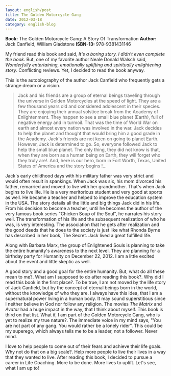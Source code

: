 ```yaml
---
layout: english/post
title: The Golden Motorcycle Gang
date: 2012-03-18
category: english-blog
---
```


**Book:** The Golden Motorcycle Gang: A Story Of Transformation
**Author:** Jack Canfield, William Gladstone
**ISBN-13:** 978-9381431146

My friend read this book and said, *It's a boring story. I didn't even complete the book*. But, one of my favorite author Neale Donald Walsch said, *Wonderfully entertaining, emotionally uplifting and spiritually enlightening story*. Conflicting reviews. Yet, I decided to read the book anyway.

This is the autobiography of the author Jack Canfield who frequently gets a strange dream or a vision.

> Jack and his friends are a group of eternal beings traveling through the universe in Golden Motorcycles at the speed of light. They are a few thousand years old and considered adolescent in their species. They are enjoying their annual solstice break from the Academy of Enlightenment. They happen to see a small blue planet (Earth), full of negative energy and in turmoil. That was the time of World War on earth and almost every nation was involved in the war. Jack decides to help the planet and thought that would bring him a good grade in the Academy. Jack's friends are not keen on going to planet Earth. However, Jack is determined to go. So, everyone followed Jack to help the small blue planet. The only thing, they did not know is that, when they are born as a human being on Earth, they will forget who they truly are!. And, here is our hero, born in Fort Worth, Texas, United States of America and the story begins !...

Jack's early childhood days with his military father was very strict and would often result in spankings. When Jack was six, his mom divorced his father, remarried and moved to live with her grandmother. That's when Jack begins to live life. He is a very meritorious student and very good at sports as well. He became a teacher and helped to improve the education system in the USA. The story details all the little and big things Jack did in his life. From his decision to become a teacher, until he becomes the author of the very famous book series "Chicken Soup of the Soul", he narrates his story well. The transformation of his life and the subsequent realization of who he was, is very interesting. The association that he gets after realization and the good deeds that he does to the society is just like what Rhonda Byrne has described in her book, The Secret. Jack lived a great fulfilled life.

Along with Barbara Marx, the group of Enlightened Souls is planning to take the entire humanity's awareness to the next level. They are planning for a birthday party for Humanity on December 22, 2012. I am a little excited about the event and little skeptic as well.

A good story and a good goal for the entire humanity. But, what do all these mean to me?. What am I supposed to do after reading this book?. Why did I read this book in the first place?. To be true, I am not moved by the life story of Jack Canfield, but by the concept of eternal beings born in the world, without the knowledge of who they are. I always have this idea, that I am a supernatural power living in a human body. It may sound superstitious since I neither believe in God nor follow any religion. The movies *The Matrix* and *Avatar* had a huge impact in the way, that I think about myself. This book is third on that list. What if, I am part of the Golden Motorcycle Gang, who is yet to realize my true nature?. The immediate voice in my mind says, "You are not part of any gang. You would rather be a lonely rider". This could be my superego, which always tells me to be a leader, not a follower. Never mind.

I love to help people to come out of their fears and achieve their life goals. Why not do that on a big scale?. Help more people to live their lives in a way that they wanted to live. After reading this book, I decided to pursue a career in Life Coaching. More to be done. More lives to uplift. Let's see, what I am up to!
